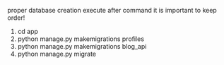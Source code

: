 proper database creation
execute after command it is important to keep order!
1. cd app
2. python manage.py makemigrations profiles 
3. python manage.py makemigrations blog_api 
4. python manage.py migrate 